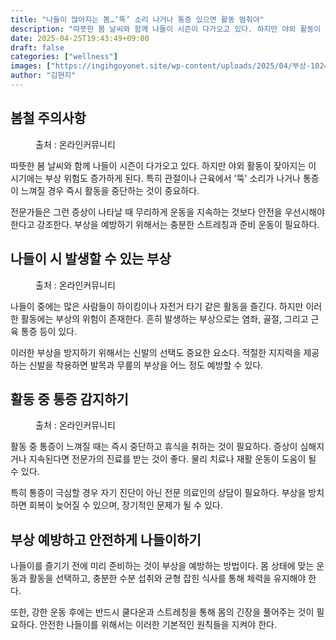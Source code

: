 ```yaml
---
title: "나들이 많아지는 봄…‘뚝’ 소리 나거나 통증 있으면 활동 멈춰야"
description: "따뜻한 봄 날씨와 함께 나들이 시즌이 다가오고 있다. 하지만 야외 활동이 잦아지는 이 시기에는 부상 위험도 증가하게 된다. 특히 관절이나 근육에서 '뚝' 소리가 나거나 통증이 느껴질 경우 즉시 활동을 중단하는 것이 중요하다."
date: 2025-04-25T19:43:49+09:00
draft: false
categories: ["wellness"]
images: ["https://ingihgoyonet.site/wp-content/uploads/2025/04/부상-1024x683.jpg", "https://ingihgoyonet.site/wp-content/uploads/2025/04/하이킹-1024x683.jpg", "https://ingihgoyonet.site/wp-content/uploads/2025/04/운동중부상-1024x705.jpg"]
author: "김현지"
---
```


<h2 >봄철 주의사항</h2> <figure ><img src="https://ingihgoyonet.site/wp-content/uploads/2025/04/부상-1024x683.jpg" alt="" style="aspect-ratio:16/9;object-fit:cover"/><figcaption >출처 : 온라인커뮤니티</figcaption></figure> <p>따뜻한 봄 날씨와 함께 나들이 시즌이 다가오고 있다. 하지만 야외 활동이 잦아지는 이 시기에는 부상 위험도 증가하게 된다. 특히 관절이나 근육에서 '뚝' 소리가 나거나 통증이 느껴질 경우 즉시 활동을 중단하는 것이 중요하다.</p> <p>전문가들은 그런 증상이 나타날 때 무리하게 운동을 지속하는 것보다 안전을 우선시해야 한다고 강조한다. 부상을 예방하기 위해서는 충분한 스트레칭과 준비 운동이 필요하다.</p> <h2 >나들이 시 발생할 수 있는 부상</h2> <figure ><img src="https://ingihgoyonet.site/wp-content/uploads/2025/04/하이킹-1024x683.jpg" alt="" style="aspect-ratio:16/9;object-fit:cover"/><figcaption >출처 : 온라인커뮤니티</figcaption></figure> <p>나들이 중에는 많은 사람들이 하이킹이나 자전거 타기 같은 활동을 즐긴다. 하지만 이러한 활동에는 부상의 위험이 존재한다. 흔히 발생하는 부상으로는 염좌, 골절, 그리고 근육 통증 등이 있다.</p> <p>이러한 부상을 방지하기 위해서는 신발의 선택도 중요한 요소다. 적절한 지지력을 제공하는 신발을 착용하면 발목과 무릎의 부상을 어느 정도 예방할 수 있다.</p> <h2 >활동 중 통증 감지하기</h2> <figure ><img src="https://ingihgoyonet.site/wp-content/uploads/2025/04/운동중부상-1024x705.jpg" alt="" style="aspect-ratio:16/9;object-fit:cover"/><figcaption >출처 : 온라인커뮤니티</figcaption></figure> <p>활동 중 통증이 느껴질 때는 즉시 중단하고 휴식을 취하는 것이 필요하다. 증상이 심해지거나 지속된다면 전문가의 진료를 받는 것이 좋다. 물리 치료나 재활 운동이 도움이 될 수 있다.</p> <p>특히 통증이 극심할 경우 자기 진단이 아닌 전문 의료인의 상담이 필요하다. 부상을 방치하면 회복이 늦어질 수 있으며, 장기적인 문제가 될 수 있다.</p> <h2 >부상 예방하고 안전하게 나들이하기</h2> <p>나들이를 즐기기 전에 미리 준비하는 것이 부상을 예방하는 방법이다. 몸 상태에 맞는 운동과 활동을 선택하고, 충분한 수분 섭취와 균형 잡힌 식사를 통해 체력을 유지해야 한다.</p> <p>또한, 강한 운동 후에는 반드시 쿨다운과 스트레칭을 통해 몸의 긴장을 풀어주는 것이 필요하다. 안전한 나들이를 위해서는 이러한 기본적인 원칙들을 지켜야 한다.</p>